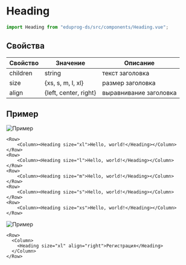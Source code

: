 # Heading

```js
import Heading from "eduprog-ds/src/components/Heading.vue";
```

## Свойства

| Свойство | Значение              | Описание               |
| -------- | --------------------- | ---------------------- |
| children | string                | текст заголовка        |
| size     | {xs, s, m, l, xl}     | размер заголовка       |
| align    | {left, center, right} | выравнивание заголовка |

## Пример

![Пример](https://i.imgur.com/UlUY6pU.png)

```vue
<Row>
    <Column><Heading size="xl">Hello, world!</Heading></Column>
</Row>
<Row>
    <Column><Heading size="l">Hello, world!</Heading></Column>
</Row>
<Row>
    <Column><Heading size="m">Hello, world!</Heading></Column>
</Row>
<Row>
    <Column><Heading size="s">Hello, world!</Heading></Column>
</Row>
<Row>
    <Column><Heading size="xs">Hello, world!</Heading></Column>
</Row>
```

![Пример](https://i.imgur.com/OHKo97M.png)

```vue
<Row>
  <Column>
    <Heading size="xl" align="right">Регистрация</Heading>
  </Column>
</Row>
```
